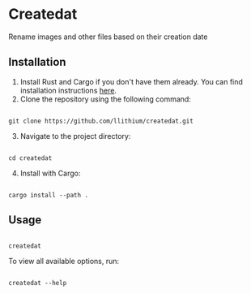 # Createdat

Rename images and other files based on their creation date

## Installation

1. Install Rust and Cargo if you don't have them already. You can find installation instructions [here](https://www.rust-lang.org/tools/install).
2. Clone the repository using the following command:

```shell

git clone https://github.com/llithium/createdat.git

```

3. Navigate to the project directory:

```shell

cd createdat

```

4. Install with Cargo:

```shell

cargo install --path .

```

## Usage

```shell

createdat

```

To view all available options, run:

```shell

createdat --help

```
